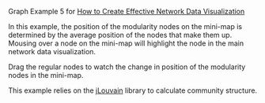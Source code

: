 Graph Example 5 for [How to Create Effective Network Data Visualization](http://elijahmeeks/networkviz/)

In this example, the position of the modularity nodes on the mini-map is determined by the average position of the nodes that make them up. Mousing over a node on the mini-map will highlight the node in the main network data visualization.

Drag the regular nodes to watch the change in position of the modularity nodes in the mini-map.

This example relies on the [jLouvain](https://github.com/upphiminn/jLouvain) library to calculate community structure.
